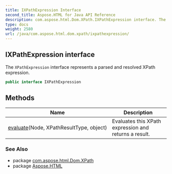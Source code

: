 ```yaml
---
title: IXPathExpression Interface
second_title: Aspose.HTML for Java API Reference
description: com.aspose.html.Dom.XPath.IXPathExpression interface. The XPathExpression interface represents a parsed and resolved XPath expression
type: docs
weight: 2580
url: /java/com.aspose.html.dom.xpath/ixpathexpression/
---
```

## IXPathExpression interface

The `XPathExpression` interface represents a parsed and resolved XPath expression.

```java
public interface IXPathExpression
```

## Methods

| Name | Description |
| --- | --- |
| [evaluate](../../com.aspose.html.dom.xpath/ixpathexpression/evaluate/)(Node, XPathResultType, object) | Evaluates this XPath expression and returns a result. |

### See Also

* package [com.aspose.html.Dom.XPath](../../com.aspose.html.dom.xpath/)
* package [Aspose.HTML](../../)
